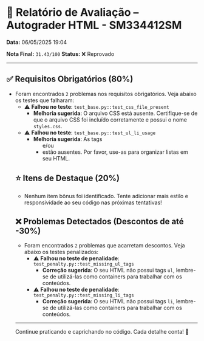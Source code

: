 # 🧪 Relatório de Avaliação – Autograder HTML - SM334412SM

**Data:** 06/05/2025 19:04

**Nota Final:** `31.43/100`
**Status:** ❌ Reprovado

---
## ✅ Requisitos Obrigatórios (80%)
- Foram encontrados `2` problemas nos requisitos obrigatórios. Veja abaixo os testes que falharam:
  - ⚠️ **Falhou no teste**: `test_base.py::test_css_file_present`
    - **Melhoria sugerida**: O arquivo CSS está ausente. Certifique-se de que o arquivo CSS foi incluído corretamente e possui o nome `styles.css`.
  - ⚠️ **Falhou no teste**: `test_base.py::test_ul_li_usage`
    - **Melhoria sugerida**: As tags <ul> e/ou <li> estão ausentes. Por favor, use-as para organizar listas em seu HTML.

## ⭐ Itens de Destaque (20%)
- Nenhum item bônus foi identificado. Tente adicionar mais estilo e responsividade ao seu código nas próximas tentativas!

## ❌ Problemas Detectados (Descontos de até -30%)
- Foram encontrados `2` problemas que acarretam descontos. Veja abaixo os testes penalizados:
  - ⚠️ **Falhou no teste de penalidade**: `test_penalty.py::test_missing_ul_tags`
    - **Correção sugerida**: O seu HTML não possui tags `ul`, lembre-se de utilizá-las como containers para trabalhar com os conteúdos.
  - ⚠️ **Falhou no teste de penalidade**: `test_penalty.py::test_missing_li_tags`
    - **Correção sugerida**: O seu HTML não possui tags `li`, lembre-se de utilizá-las como containers para trabalhar com os conteúdos.

---
Continue praticando e caprichando no código. Cada detalhe conta! 💪

